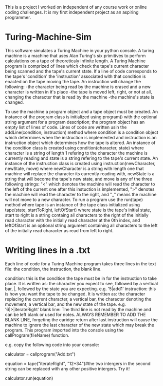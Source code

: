 This is a project I worked on independent of any course work or online coding challenges.  It is my first independent project as an aspiring programmer.

# Turing-Machine-Sim
This software simulates a Turing Machine in your python console.  A turing machine is a machine that uses Alan Turing's six primitives to perform calculations on a tape of theoreticaly infinite length.  A Turing Machine program is comprized of lines which check the tape's current character being scanned and the tape's current state.  If a line of code corresponds to the tape's 'condition' the 'instruction' associated with that condition is enacted on the tape moving the tape.  An instruction will change the following:
  -the character being read by the machine is erased and a new character is written in it's place
  -the tape is moved left, right, or not at all, changing the character that is read by the machine
  -the machine's state is changed.

To use the machine a program object and a tape object must be created.  An instance of the program class is initialized using program() with the optional string argument for a program description; the program object has an empty list of lines of code.  Lines of code are written usin the addLine(condition, instruction) method where condition is a condition object which determines when the instruction is implemented and instruction is an instruction object which determines how the tape is altered.  An instance of the condition class is created using condition(character, state) where character is a string of length 1 refering to the character the machine is currently reading and state is a string refering to the tape's current state.  An instance of the instruction class is created using instruction(newCharacter, newState, move) where newCharacter is a string with length one that machine will replace the character its currently reading with, newState is a string that will become the tape's new state, and move is any of the three following strings: "<" which denotes the machine will read the character to the left of the current one after this instuction is implemented, ">" denotes the machine will read the character to the right, and "_" means the machine will not move to a new character.  To run a program use the run(tape) method where tape is an instance of the tape class initialized using tape(state, startToRight, leftOfStart) where state is the tape's initial state, start to right is a string containg all characters to the right of the initially read character with the initially read character at the 0th index, and leftOfStart is an optional string argument containing all characters to the left of the initially read character as read from left to right.

# Writing lines in a .txt
Each line of code for a Turing Machine program takes three lines in the text file: the condition, the instruction, the blank line.

condition: this is the condition the tape must be in for the instruction to take place.  It is written as: the character you expect to see, followed by a vertical bar, |, followed by the state you are expecting.  e.g. '5|add1' instruction: this is how you want the tape to be changed.  It is written as: the character replacing the current character, a vertical bar, the character denoting the movement, a vertical bar, and the new state of the tape.  e.g. '6|>|iterateRight' blank line: The third line is not read by the machine and can be left blank or used for notes.  ALWAYS REMEMBER TO ADD THE BLANK LINE, forgeting the caridge return after last instruction will cause the machine to ignore the last character of the new state which may break the program.  This program imported into the console using the callProgram(fileName) function.

e.g. copy the following code into your console:

calculator = callprogram("Add.txt")

equation = tape("iterateRight", "12+34")#the two intergers in the second string can be replaced with any other positive intergers. Try it!

calculator.run(equation)
